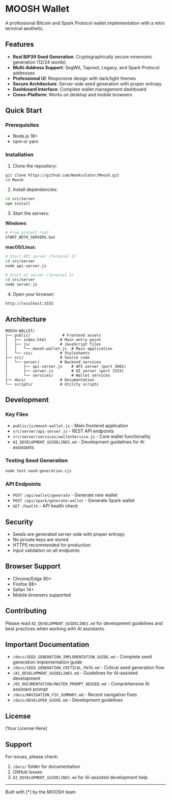 # MOOSH Wallet

A professional Bitcoin and Spark Protocol wallet implementation with a retro terminal aesthetic.

## Features

- **Real BIP39 Seed Generation**: Cryptographically secure mnemonic generation (12/24 words)
- **Multi-Address Support**: SegWit, Taproot, Legacy, and Spark Protocol addresses
- **Professional UI**: Responsive design with dark/light themes
- **Secure Architecture**: Server-side seed generation with proper entropy
- **Dashboard Interface**: Complete wallet management dashboard
- **Cross-Platform**: Works on desktop and mobile browsers

## Quick Start

### Prerequisites
- Node.js 18+ 
- npm or yarn

### Installation

1. Clone the repository:
```bash
git clone https://github.com/Wankculator/Moosh.git
cd Moosh
```

2. Install dependencies:
```bash
cd src/server
npm install
```

3. Start the servers:

**Windows:**
```bash
# From project root
START_BOTH_SERVERS.bat
```

**macOS/Linux:**
```bash
# Start API server (Terminal 1)
cd src/server
node api-server.js

# Start UI server (Terminal 2)
cd src/server
node server.js
```

4. Open your browser:
```
http://localhost:3333
```

## Architecture

```
MOOSH-WALLET/
├── public/              # Frontend assets
│   ├── index.html      # Main entry point
│   ├── js/             # JavaScript files
│   │   └── moosh-wallet.js  # Main application
│   └── css/            # Stylesheets
├── src/                # Source code
│   └── server/         # Backend services
│       ├── api-server.js    # API server (port 3001)
│       ├── server.js        # UI server (port 3333)
│       └── services/        # Wallet services
├── docs/               # Documentation
└── scripts/            # Utility scripts
```

## Development

### Key Files
- `public/js/moosh-wallet.js` - Main frontend application
- `src/server/api-server.js` - REST API endpoints
- `src/server/services/walletService.js` - Core wallet functionality
- `AI_DEVELOPMENT_GUIDELINES.md` - Development guidelines for AI assistants

### Testing Seed Generation
```bash
node test-seed-generation.cjs
```

### API Endpoints
- `POST /api/wallet/generate` - Generate new wallet
- `POST /api/spark/generate-wallet` - Generate Spark wallet
- `GET /health` - API health check

## Security

- Seeds are generated server-side with proper entropy
- No private keys are stored
- HTTPS recommended for production
- Input validation on all endpoints

## Browser Support

- Chrome/Edge 90+
- Firefox 88+
- Safari 14+
- Mobile browsers supported

## Contributing

Please read `AI_DEVELOPMENT_GUIDELINES.md` for development guidelines and best practices when working with AI assistants.

## Important Documentation

- `/docs/SEED_GENERATION_IMPLEMENTATION_GUIDE.md` - Complete seed generation implementation guide
- `/docs/SEED_GENERATION_CRITICAL_PATH.md` - Critical seed generation flow
- `/AI_DEVELOPMENT_GUIDELINES.md` - Guidelines for AI-assisted development
- `/05_DOCUMENTATION/MASTER_PROMPT_NEEDED.md` - Comprehensive AI assistant prompt
- `/docs/NAVIGATION_FIX_SUMMARY.md` - Recent navigation fixes
- `/docs/DEVELOPER_GUIDE.md` - Development guidelines

## License

[Your License Here]

## Support

For issues, please check:
1. `/docs/` folder for documentation
2. GitHub Issues
3. `AI_DEVELOPMENT_GUIDELINES.md` for AI-assisted development help

---

Built with [*] by the MOOSH team
